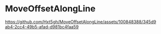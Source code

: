 ﻿# MoveOffsetAlongLine

https://github.com/Hxt5gh/MoveOffsetAlongLine/assets/100848388/345d9ab4-2cc4-49b5-afad-d981bc4faa59

